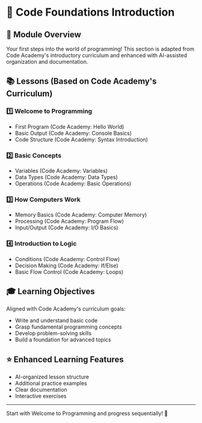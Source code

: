 # 👋 Code Foundations Introduction

## 🎯 Module Overview
Your first steps into the world of programming! This section is adapted from Code Academy's introductory curriculum and enhanced with AI-assisted organization and documentation.

## 📚 Lessons (Based on Code Academy's Curriculum)

### 1️⃣ Welcome to Programming
- First Program (Code Academy: Hello World)
- Basic Output (Code Academy: Console Basics)
- Code Structure (Code Academy: Syntax Introduction)

### 2️⃣ Basic Concepts
- Variables (Code Academy: Variables)
- Data Types (Code Academy: Data Types)
- Operations (Code Academy: Basic Operations)

### 3️⃣ How Computers Work
- Memory Basics (Code Academy: Computer Memory)
- Processing (Code Academy: Program Flow)
- Input/Output (Code Academy: I/O Basics)

### 4️⃣ Introduction to Logic
- Conditions (Code Academy: Control Flow)
- Decision Making (Code Academy: If/Else)
- Basic Flow Control (Code Academy: Loops)

## 🎓 Learning Objectives
Aligned with Code Academy's curriculum goals:
- Write and understand basic code
- Grasp fundamental programming concepts
- Develop problem-solving skills
- Build a foundation for advanced topics

## ⭐ Enhanced Learning Features
- AI-organized lesson structure
- Additional practice examples
- Clear documentation
- Interactive exercises

---
Start with Welcome to Programming and progress sequentially! 🚀